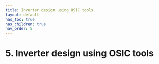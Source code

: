 ```yaml
---
title: Inverter design using OSIC tools
layout: default
has_toc: true
has_children: true
nav_order: 5
---
```


# 5. Inverter design using OSIC tools